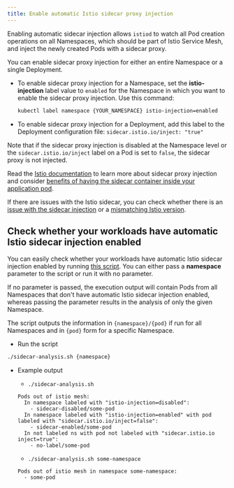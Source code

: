 ```yaml
---
title: Enable automatic Istio sidecar proxy injection
---
```


Enabling automatic sidecar injection allows `istiod` to watch all Pod creation operations on all Namespaces, which should be part of Istio Service Mesh, and inject the newly created Pods with a sidecar proxy.

You can enable sidecar proxy injection for either an entire Namespace or a single Deployment.

* To enable sidecar proxy injection for a Namespace, set the **istio-injection** label value to `enabled` for the Namespace in which you want to enable the sidecar proxy injection. Use this command:

   ```bash
   kubectl label namespace {YOUR_NAMESPACE} istio-injection=enabled
   ```

* To enable sidecar proxy injection for a Deployment, add this label to the Deployment configuration file: `sidecar.istio.io/inject: "true"`

Note that if the sidecar proxy injection is disabled at the Namespace level or the `sidecar.istio.io/inject` label on a Pod is set to `false`, the sidecar proxy is not injected.

Read the [Istio documentation](https://istio.io/docs/setup/kubernetes/additional-setup/sidecar-injection/) to learn more about sidecar proxy injection and consider [benefits of having the sidecar container inside your application pod](../../01-overview/main-areas/service-mesh/smsh-03-istio-sidecars-in-kyma.md).

If there are issues with the Istio sidecar, you can check whether there is an [issue with the sidecar injection](../troubleshooting/service-mesh/smsh-03-istio-no-sidecar.md) or a [mismatching Istio version](../troubleshooting/service-mesh/smsh-04-istio-sidecar-version.md).

## Check whether your workloads have automatic Istio sidecar injection enabled

You can easily check whether your workloads have automatic Istio sidecar injection enabled by running [this script](../assets/sidecar-analysis.sh). You can either pass a **namespace** parameter to the script or run it with no parameter.

If no parameter is passed, the execution output will contain Pods from all Namespaces that don't have automatic Istio sidecar injection enabled, whereas passing the parameter results in the analysis of only the given  Namespace.

The script outputs the information in `{namespace}/{pod}` if run for all Namespaces and in `{pod}` form for a specific Namespace.

* Run the script

```bash
./sidecar-analysis.sh {namespace}
```

* Example output

  * `./sidecar-analysis.sh`

  ```
  Pods out of istio mesh:
    In namespace labeled with "istio-injection=disabled":
      - sidecar-disabled/some-pod
    In namespace labeled with "istio-injection=enabled" with pod labeled with "sidecar.istio.io/inject=false":
      - sidecar-enabled/some-pod
    In not labeled ns with pod not labeled with "sidecar.istio.io inject=true":
      - no-label/some-pod
  ```

  * `./sidecar-analysis.sh some-namespace`

  ```
  Pods out of istio mesh in namespace some-namespace:
    - some-pod
  ```
